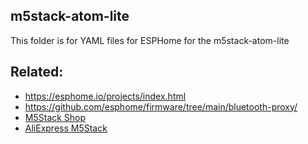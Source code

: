 
## m5stack-atom-lite

This folder is for YAML files for ESPHome for the m5stack-atom-lite

## Related:

- https://esphome.io/projects/index.html
- https://github.com/esphome/firmware/tree/main/bluetooth-proxy/
- [M5Stack Shop](https://shop.m5stack.com/products/atom-lite-esp32-development-kit?ref=NabuCasa)
- [AliExpress M5Stack](https://www.aliexpress.com/item/1005003299215808.html?aff_platform=portals-tool&sk=_A8G2YF&aff_trace_key=90326d2a90444b4887632f62dd533ce4-1654058373639-07963-_A8G2YF&terminal_id=c5517a8c9bb44b4fb32147398fbc2576&aff_fcid=90326d2a90444b4887632f62dd533ce4-1654058373639-07963-_A8G2YF&tt=CPS_NORMAL&aff_fsk=_A8G2YF)
